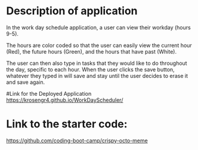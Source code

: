 # Description of application
In the work day schedule application, a user can view their workday (hours 9-5). 

The hours are color coded so that the user can easily view the current hour (Red), the future hours (Green), and the hours that have past (White). 

The user can then also type in tasks that they would like to do throughout the day, specific to each hour. When the user clicks the save button, whatever they typed in will save and stay until the user decides to erase it and save again.


#Link for the Deployed Application
https://krosengr4.github.io/WorkDayScheduler/


# Link to the starter code:
https://github.com/coding-boot-camp/crispy-octo-meme

